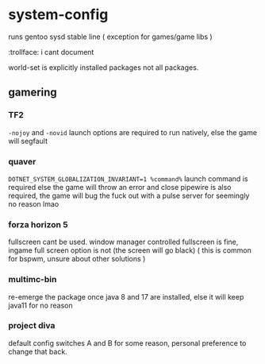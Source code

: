 # system-config

runs gentoo sysd stable line ( exception for games/game libs )

:trollface: i cant document

world-set is explicitly installed packages not all packages.

## gamering

### TF2
`-nojoy` and `-novid` launch options are required to run natively, else the game will segfault

### quaver 
`DOTNET_SYSTEM_GLOBALIZATION_INVARIANT=1 %command%` launch command is required else the game will throw an error and close
pipewire is also required, the game will bug the fuck out with a pulse server for seemingly no reason lmao

### forza horizon 5
fullscreen cant be used. window manager controlled fullscreen is fine, ingame full screen option is not (the screen will go black) ( this is common for bspwm, unsure about other solutions )

### multimc-bin
re-emerge the package once java 8 and 17 are installed, else it will keep java11 for no reason

### project diva
default config switches A and B for some reason, personal preference to change that back.
